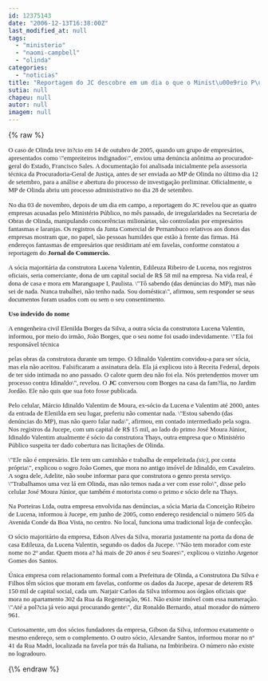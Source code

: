 ```yaml
---
id: 12375143
date: "2006-12-13T16:38:00Z"
last_modified_at: null
tags:
  - "ministerio"
  - "naomi-campbell"
  - "olinda"
categories:
  - "noticias"
title: "Reportagem do JC descobre em um dia o que o Minist\u00e9rio P\u00fablico de Olinda n\u00e3o fez em um ano"
sutia: null
chapeu: null
autor: null
imagem: null
---
```

{\% raw %}
<p><P><FONT face=Verdana size=2>O caso de Olinda teve in?cio em 14 de outubro de 2005, quando um grupo de empresários, apresentados como \"empreiteiros indignados\", enviou uma denúncia anônima ao procurador-geral do Estado, Francisco Sales. A documentação foi analisada inicialmente pela assessoria técnica da Procuradoria-Geral de Justiça, antes de ser enviada ao MP de Olinda no último dia 12 de setembro, para a análise e abertura do processo de investigação preliminar. Oficialmente, o MP de Olinda abriu um processo administrativo no dia 28 de setembro.</P></p>
<p><P>No dia 03 de novembro, depois de um dia em campo, a reportagem do JC revelou que as quatro empresas acusadas pelo Ministério Público, no mês passado, de irregularidades na Secretaria de Obras de Olinda, manipulando concorrências milionárias, são controladas por empresários fantasmas e laranjas. Os registros da Junta Comercial de Pernambuco relativos aos donos das empresas mostram que, no papel, são pessoas humildes que estão à frente das firmas. Há endereços fantasmas de empresários que residiriam até em favelas, conforme constatou a reportagem do <B>Jornal do Commercio.</B> </P></p>
<p><P>A sócia majoritária da construtora Lucena Valentin, Edileuza Ribeiro de Lucena, nos registros oficiais, seria comerciante, dona de um capital social de R$ 58 mil na empresa. Na vida real, é dona de casa e mora em Maranguape I, Paulista. \"Tô sabendo (das denúncias do MP), mas não sei de nada. Nunca trabalhei, não tenho nada. Sou doméstica\", afirmou, sem responder se seus documentos foram usados com ou sem o seu consentimento.</P></p>
<p><P><STRONG>Uso indevido do nome</STRONG></P></p>
<p><P>A enngenheira civil Elenilda Borges da Silva, a outra sócia da construtora Lucena Valentin, informou, por meio do irmão, João Borges, que o seu nome foi usado indevidamente. \"Ela foi responsável técnica</p>
<p> pelas obras da construtora durante um tempo. O Idinaldo Valentim convidou-a para ser sócia, mas ela não aceitou. Falsificaram a assinatura dela. Ela já explicou isto à Receita Federal, depois de ter sido intimada no ano passado. O calote quem deu não foi ela. Nós pretendemos mover um processo contra Idinaldo\", revelou. O <B>JC</B> conversou com Borges na casa da fam?lia, no Jardim Jordão. Ele não quis que sua foto fosse publicada. </P></p>
<p><P>Pelo celular, Márcio Idinaldo Valentim de Moura, ex-sócio da Lucena e Valentim até 2000, antes da entrada de Elenilda em seu lugar, preferiu não comentar nada. \"Estou sabendo (das denúncias do MP), mas não quero falar nada\", afirmou, em contado intermediado pela sogra. Nos registros da Jucepe, com um capital de R$ 15 mil, ao lado do primo José Moura Júnior, Idinaldo Valentim atualmente é sócio da construtora Thays, outra empresa que o Ministério Público suspeita ter dado cobertura nas licitações de Olinda. </P></p>
<p><P>\"Ele não é empresário. Ele tem um caminhão e trabalha de empeleitada <I>(sic)</I>, por conta própria\", explicou o sogro João Gomes, que mora no antigo imóvel de Idinaldo, em Cavaleiro. A sogra dele, Adelite, não soube informar para que construtora o genro presta serviço. \"Trabalhamos uma vez lá em Olinda, mas não temos nada a ver com esse rolo\", disse pelo celular José Moura Júnior, que também é motorista como o primo e sócio dele na Thays. </P></p>
<p><P>Na Porteiras Ltda, outra empresa envolvida nas denúncias, a sócia Maria da Conceição Ribeiro de Lucena, informou à Jucepe, em junho de 2005, como endereço residencial o número 505 da Avenida Conde da Boa Vista, no centro. No local, funciona uma tradicional loja de confecção. </P></p>
<p><P>O sócio majoritário da empresa, Edson Alves da Silva, moraria justamente na porta da dona de casa Edileuza, da Lucena Valentin, segundo os dados da Jucepe. \"Não tem morador com este nome no 2º andar. Quem mora a? há mais de 20 anos é seu Soares\", explicou o vizinho Argenor Gomes dos Santos. </P></p>
<p><P>Única empresa com relacionamento formal com a Prefeitura de Olinda, a Construtora Da Silva e Filhos têm sócios que moram em favelas, conforme os dados da Jucepe, apesar de deterem R$ 150 mil de capital social, cada um. Narjair Carlos da Silva informou aos órgãos oficiais que mora no apartamento 302 da Rua da Regeneração, 961. Não existe imóvel com essa numeração. \"Até a pol?cia já veio aqui procurando gente\", diz Ronaldo Bernardo, atual morador do número 961. </P></p>
<p><P>Curiosamente, um dos sócios fundadores da empresa, Gibson da Silva, informou exatamente o mesmo endereço, sem o complemento. O outro sócio, Alexandre Santos, informou morar no nº 41 da Rua Madri, localizada na favela por trás da Italiana, na Imbiribeira. O número não existe no logradouro. </P></FONT> </p>
{\% endraw %}